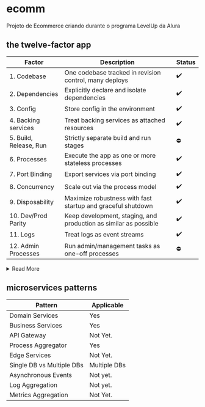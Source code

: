 # ecomm

Projeto de Ecommerce criando durante o programa LevelUp da Alura

## the twelve-factor app

| Factor | Description | Status |  
|--------|-------------|--------|  
| 1. Codebase | One codebase tracked in revision control, many deploys |✔️|  
| 2. Dependencies | Explicitly declare and isolate dependencies |✔️|  
| 3. Config | Store config in the environment |✔️|  
| 4. Backing services | Treat backing services as attached resources |✔️|  
| 5. Build, Release, Run | Strictly separate build and run stages |⛔|  
| 6. Processes | Execute the app as one or more stateless processes | ✔️|  
| 7. Port Binding | Export services via port binding |✔️|  
| 8. Concurrency | Scale out via the process model |✔️|  
| 9. Disposability | Maximize robustness with fast startup and graceful shutdown |✔️|  
| 10. Dev/Prod Parity | Keep development, staging, and production as similar as possible |✔️|  
| 11. Logs | Treat logs as event streams |✔️|  
| 12. Admin Processes | Run admin/management tasks as one-off processes |⛔|

<details>
<summary>Read More</summary>

1. **Codebase** 

    Git is used for version control, and this GitHub repository is maintains the codebase. 

2. **Dependencies**

    All services have their own package.json where dependencies are explicitly declared, which allows for using npm install. 

3. **Config**

    Some config are done in environment variables saved on an .env archive. There is room for improvement here, however. 

4. **Backing Services**

    The project use both MongoDB and MySQL as attached resources, accessed via a URL or credentials stored in the config. This way it's possible to connect or disconnect the database easily. 

5. **Build, Release, Run**

    Not applicable yet. However, the use of docker would make it easier to implement. 

6. **Processes**

    The processes in this project are stateless and all data that needs to be stored are saved on a backing service. 

7. **Port Binding**

    This project is self-contained, and exports HTTP as a service by binding to a port defined on the docker-compose. 

8. **Concurrency**

    This project is divided in several services that can run independently. 

9. **Disposability**

    The use of docker makes it easy to turn on and off every service, or the whole project. 

10. **Dev/Prod Parity**

    Dev, Production and Test environments are similar. 

11. **Logs**

    Logs are directed to the console, the app doesn't route or store its output stream.

12. **Admin Processes**

    Not applicable. 
</details>

## microservices patterns

| Pattern | Applicable |
|---------|------------|
| Domain Services | Yes |
| Business Services | Yes |
| API Gateway | Not Yet. |
| Process Aggregator | Yes |
| Edge Services | Not Yet.|
| Single DB vs Multiple DBs | Multiple DBs |
| Asynchronous Events‌ | Not yet.|
| Log Aggregation | Not yet.|
| Metrics Aggregation | Not Yet.|

